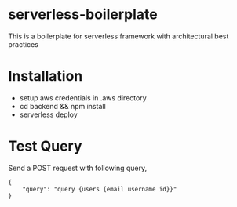 # serverless-boilerplate
This is a boilerplate for serverless framework with architectural best practices

# Installation
- setup aws credentials in .aws directory
- cd backend && npm install
- serverless deploy

# Test Query
Send a POST request with following query,
```
{
    "query": "query {users {email username id}}"
}
```
